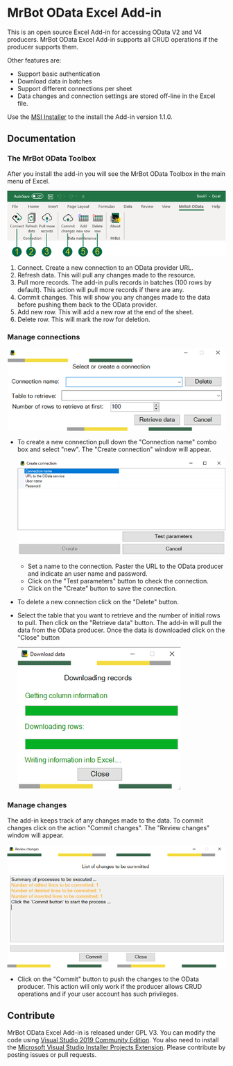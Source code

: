 # MrBot OData Excel Add-in
This is an open source Excel Add-in for accessing OData V2 and V4 producers. MrBot OData Excel Add-in supports all CRUD operations if the producer supports them.

Other features are:

- Support basic authentication
- Download data in batches
- Support different connections per sheet
- Data changes and connection settings are stored off-line in the Excel file. 

Use the [MSI Installer](http://www.qlands.com/other_files/MrBotOdataClient.msi) to the install the Add-in version 1.1.0.

## Documentation

### The MrBot OData Toolbox

After you install the add-in you will see the MrBot OData Toolbox in the main menu of Excel.

![](./screenshots/01.png)

1. Connect. Create a new connection to an OData provider URL.
2. Refresh data. This will pull any changes made to the resource.
3. Pull more records. The add-in pulls records in batches (100 rows by default). This action will pull more records if there are any.
4. Commit changes. This will show you any changes made to the data before pushing them back to the OData provider.
5. Add new row. This will add a new row at the end of the sheet.
6. Delete row. This will mark the row for deletion.

### Manage connections

![](./screenshots/02.png)

- To create a new connection pull down the "Connection name" combo box and select "new". The "Create connection" window will appear.

  ![](./screenshots/03.png)

  - Set a name to the connection. Paster the URL to the OData producer and indicate an user name and password.
  - Click on the "Test parameters" button to check the connection.
  - Click on the "Create" button to save the connection.

- To delete a new connection click on the "Delete" button.

- Select the table that you want to retrieve and the number of initial rows to pull. Then click on the "Retrieve data" button. The add-in will pull the data from the OData producer. Once the data is downloaded click on the "Close" button

  ![](./screenshots/04.png)

### Manage changes

The add-in keeps track of any changes made to the data. To commit changes click on the action "Commit changes". The "Review changes" window will appear.

![](./screenshots/05.png)

- Click on the "Commit" button to push the changes to the OData producer. This action will only work if the producer allows CRUD operations and if your user account has such privileges.

## Contribute

MrBot OData Excel Add-in is released under GPL V3. You can modify the code using [Visual Studio 2019 Community Edition](https://visualstudio.microsoft.com/vs/community/). You also need to install the [Microsoft Visual Studio Installer Projects Extension](https://marketplace.visualstudio.com/items?itemName=VisualStudioClient.MicrosoftVisualStudio2017InstallerProjects). Please contribute by posting issues or pull requests.

